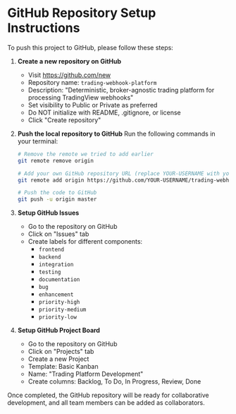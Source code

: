 # GitHub Repository Setup Instructions

To push this project to GitHub, please follow these steps:

1. **Create a new repository on GitHub**
   - Visit https://github.com/new
   - Repository name: `trading-webhook-platform`
   - Description: "Deterministic, broker-agnostic trading platform for processing TradingView webhooks"
   - Set visibility to Public or Private as preferred
   - Do NOT initialize with README, .gitignore, or license
   - Click "Create repository"

2. **Push the local repository to GitHub**
   Run the following commands in your terminal:
   ```bash
   # Remove the remote we tried to add earlier
   git remote remove origin
   
   # Add your own GitHub repository URL (replace YOUR-USERNAME with your GitHub username)
   git remote add origin https://github.com/YOUR-USERNAME/trading-webhook-platform.git
   
   # Push the code to GitHub
   git push -u origin master
   ```

3. **Setup GitHub Issues**
   - Go to the repository on GitHub
   - Click on "Issues" tab
   - Create labels for different components:
     - `frontend`
     - `backend`
     - `integration`
     - `testing`
     - `documentation`
     - `bug`
     - `enhancement`
     - `priority-high`
     - `priority-medium`
     - `priority-low`

4. **Setup GitHub Project Board**
   - Go to the repository on GitHub
   - Click on "Projects" tab
   - Create a new Project
   - Template: Basic Kanban
   - Name: "Trading Platform Development"
   - Create columns: Backlog, To Do, In Progress, Review, Done

Once completed, the GitHub repository will be ready for collaborative development, and all team members can be added as collaborators. 